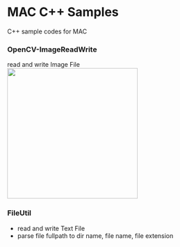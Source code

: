 MAC C++ Samples
===============

C++ sample codes for MAC <br/>

### OpenCV-ImageReadWrite
read and write Image File <br/>
<image src="https://raw.githubusercontent.com/ohwada/MAC_cpp_Samples/master/OpenCV-ImageReadWrite/result/screenshot_imshow.png" width="300" /><br/>

### FileUtil
- read and write Text File <br/>
- parse file fullpath to dir name, file name, file extension <br/>

